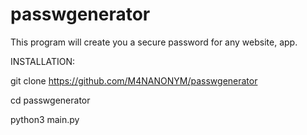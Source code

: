 # passwgenerator
This program will create you a secure password for any website, app.

INSTALLATION:

git clone https://github.com/M4NANONYM/passwgenerator

cd passwgenerator

python3 main.py
